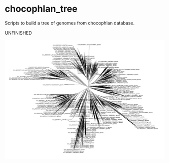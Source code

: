 # chocophlan_tree
Scripts to build a tree of genomes from chocophlan database.

UNFINISHED

![tree_view](tree.png)
